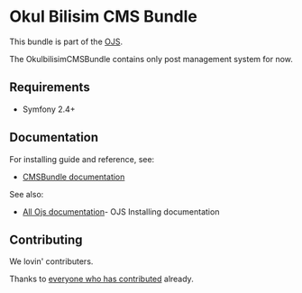 # Okul Bilisim CMS Bundle

This bundle is part of the [OJS](https://github.com/okulbilisim/ojs).

The OkulbilisimCMSBundle contains only post management system for now.

## Requirements

* Symfony 2.4+


## Documentation

For installing guide and reference, see:

* [CMSBundle documentation](https://github.com/okulbilisim/CmsBundle/blob/master/Resources/doc/index.md)

See also:

* [All Ojs documentation](https://github.com/okulbilisim/ojs/blob/master/docs/INSTALL.md)- OJS Installing documentation

## Contributing

We lovin' contributers.
 
Thanks to
[everyone who has contributed](https://github.com/okulbilisim/CmsBundle/contributors) already.